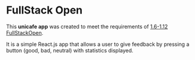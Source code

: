 # FullStack Open

This **unicafe app** was created to meet the requirements of [1.6-1.12 FullStackOpen](https://fullstackopen.com/en/part1/a_more_complex_state_debugging_react_apps#exercises-1-6-1-14).

It is a simple React.js app that allows a user to give feedback by pressing a button (good, bad, neutral) with statistics displayed.
